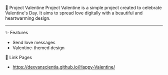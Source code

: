 💖 Project Valentine
Project Valentine is a simple project created to celebrate Valentine's Day. It aims to spread love digitally with a beautiful and heartwarming design.

---

✨ Features

- Send love messages
- Valentine-themed design

📄 Link Pages
- https://dexvanscientia.github.io/Happy-Valentine/
